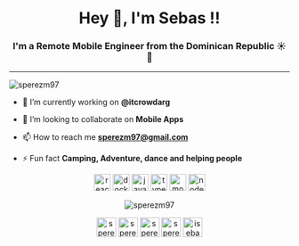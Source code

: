 <h1 align="center">Hey 👋, I'm Sebas !!</h1>
<h3 align="center">I'm a Remote Mobile Engineer from the Dominican Republic ☀️ 🌴</h3>
<hr/>
<p align="left"> <img src="https://komarev.com/ghpvc/?username=sperezm97" alt="sperezm97" /> </p>

- 🔭 I’m currently working on **@itcrowdarg**

- 👯 I’m looking to collaborate on **Mobile Apps**

- 📫 How to reach me **sperezm97@gmail.com**

- ⚡ Fun fact **Camping, Adventure, dance and helping people**

<p align="center"><img src="https://konpa.github.io/devicon/devicon.git/icons/react/react-original-wordmark.svg" alt="react" width="30" height="30"/> <img src="https://konpa.github.io/devicon/devicon.git/icons/docker/docker-original-wordmark.svg" alt="docker" width="30" height="30"/> <img src="https://konpa.github.io/devicon/devicon.git/icons/javascript/javascript-original.svg" alt="javascript" width="30" height="30"/> <img src="https://konpa.github.io/devicon/devicon.git/icons/typescript/typescript-original.svg" alt="typescript" width="30" height="30"/> <img src="https://konpa.github.io/devicon/devicon.git/icons/mongodb/mongodb-original-wordmark.svg" alt="mongodb" width="30" height="30"/> <img src="https://konpa.github.io/devicon/devicon.git/icons/nodejs/nodejs-original-wordmark.svg" alt="nodejs" width="30" height="30"/></p><p align="center"> <img src="https://github-readme-stats.vercel.app/api?username=sperezm97&show_icons=true" alt="sperezm97" /> </p>

<p align="center">
<a href="https://twitter.com/sperezm97" target="blank"><img align="center" src="https://cdn.jsdelivr.net/npm/simple-icons@3.0.1/icons/twitter.svg" alt="sperezm97" height="35" width="35" /></a>
<a href="https://linkedin.com/in/sperezm97" target="blank"><img align="center" src="https://cdn.jsdelivr.net/npm/simple-icons@3.0.1/icons/linkedin.svg" alt="sperezm97" height="35" width="35" /></a>
<a href="https://stackoverflow.com/sperezm97" target="blank"><img align="center" src="https://cdn.jsdelivr.net/npm/simple-icons@3.0.1/icons/stackoverflow.svg" alt="sperezm97" height="35" width="35" /></a>
<a href="https://fb.com/sperezm97" target="blank"><img align="center" src="https://cdn.jsdelivr.net/npm/simple-icons@3.0.1/icons/facebook.svg" alt="sperezm97" height="35" width="35" /></a>
<a href="https://instagram.com/isebastianperez" target="blank"><img align="center" src="https://cdn.jsdelivr.net/npm/simple-icons@3.0.1/icons/instagram.svg" alt="isebastianperez" height="35" width="35" /></a>
</p>
